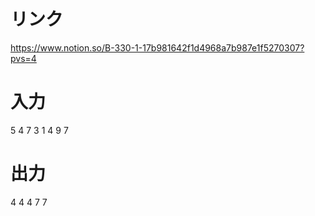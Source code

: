 # リンク
https://www.notion.so/B-330-1-17b981642f1d4968a7b987e1f5270307?pvs=4

# 入力
5 4 7
3 1 4 9 7

# 出力
4 4 4 7 7
